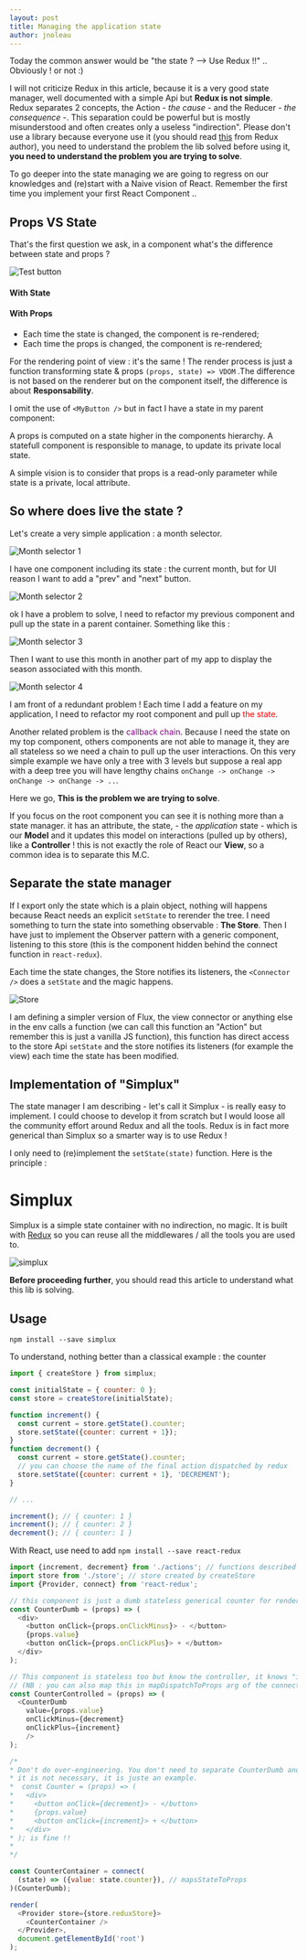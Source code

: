 ```yaml
---
layout: post
title: Managing the application state
author: jnoleau
---
```


Today the common answer would be "the state ? --> Use Redux !!" .. Obviously ! or not :)

I will not criticize Redux in this article, because it is a very good state manager, well documented with a simple Api but **Redux is not simple**. Redux separates 2 concepts, the Action - *the cause* - and the Reducer - *the consequence* -. This separation could be powerful but is mostly misunderstood and often creates only a useless "indirection". Please don't use a library because everyone use it (you should read [this](https://medium.com/@dan_abramov/you-might-not-need-redux-be46360cf367) from Redux author), you need to understand the problem the lib solved before using it, **you need to understand the problem you are trying to solve**.

To go deeper into the state managing we are going to regress on our knowledges and (re)start with a Naive vision of React. Remember the first time you implement your first React Component ..

## Props VS State

That's the first question we ask, in a component what's the difference between state and props ?

![Test button](/cocoweet/images/article/state_managing/button.gif)

#### With State

<script src="https://gist.github.com/jnoleau/f332c869ba5986127930f6d4c8176854.js"></script>

#### With Props

<script src="https://gist.github.com/jnoleau/0305b5431e0ea84dc3a385cc64cd8898.js"></script>

* Each time the state is changed, the component is re-rendered;
* Each time the props is changed, the component is re-rendered;

For the rendering point of view : it's the same ! The render process is just a function transforming state & props `(props, state) => VDOM` .The difference is not based on the renderer but on the component itself, the difference is about **Responsability**.

I omit the use of `<MyButton />` but in fact I have a state in my parent component:

<script src="https://gist.github.com/jnoleau/ecb838a4852eaaa8f04d7971eb576ccf.js"></script>

A props is computed on a state higher in the components hierarchy. A statefull component is responsible to manage, to update its private local state.

A simple vision is to consider that props is a read-only parameter while state is a private, local attribute.

## So where does live the state ?

Let's create a very simple application : a month selector.

![Month selector 1](/cocoweet/images/article/state_managing/ms_1.png)

I have one component including its state : the current month, but for UI reason I want to add a "prev" and "next" button.

![Month selector 2](/cocoweet/images/article/state_managing/ms_2.png)

ok I have a problem to solve, I need to refactor my previous component and pull up the state in a parent container. Something like this :

![Month selector 3](/cocoweet/images/article/state_managing/ms_3.png)

Then I want to use this month in another part of my app to display the season associated with this month.

![Month selector 4](/cocoweet/images/article/state_managing/ms_4.png)

I am front of a redundant problem ! Each time I add a feature on my application, I need to refactor my root component and pull up <span style="color:red;">the state</span>.

Another related problem is the <span style="color:purple;">callback chain</span>. Because I need the state on my top component, others components are not able to manage it, they are all stateless so we need a chain to pull up the user interactions. On this very simple example we have only a tree with 3 levels but suppose a real app with a deep tree you will have lengthy chains `onChange -> onChange -> onChange -> onChange -> ..`.

Here we go, **This is the problem we are trying to solve**.

If you focus on the root component you can see it is nothing more than a state manager. it has an attribute, the state, - the *application* state - which is our **Model** and it updates this model on interactions (pulled up by others), like a **Controller** ! this is not exactly the role of React our **View**, so a common idea is to separate this M.C.

## Separate the state manager

If I export only the state which is a plain object, nothing will happens because React needs an explicit `setState` to rerender the tree. I need something to turn the state into something observable : **The Store**. Then I have just to implement the Observer pattern with a generic component, listening to this store (this is the component hidden behind the connect function in `react-redux`).

Each time the state changes, the Store notifies its listeners, the `<Connector />` does a `setState` and the magic happens.

![Store](/cocoweet/images/article/state_managing/store.png)

I am defining a simpler version of Flux, the view connector or anything else in the env calls a function (we can call this function an "Action" but remember this is just a vanilla JS function), this function has direct access to the store Api `setState` and the store notifies its listeners (for example the view) each time the state has been modified.

## Implementation of "Simplux"

The state manager I am describing - let's call it Simplux - is really easy to implement. I could choose to develop it from scratch but I would loose all the community effort around Redux and all the tools. Redux is in fact more generical than Simplux so a smarter way is to use Redux !

I only need to (re)implement the `setState(state)` function. Here is the principle :

<script src="https://gist.github.com/jnoleau/f425d978f9dac67254dbc2d83577cfff.js"></script>


# Simplux

Simplux is a simple state container with no indirection, no magic. It is built with [Redux](https://github.com/reactjs/redux) so you can reuse all the middlewares / all the tools you are used to.

![simplux](https://cloud.githubusercontent.com/assets/1775047/22173939/225879b8-dfd1-11e6-8ffb-783020543590.png)

**Before proceeding further**, you should read this article to understand what this lib is solving.

## Usage

`npm install --save simplux`

To understand, nothing better than a classical example : the counter

```js
import { createStore } from simplux;

const initialState = { counter: 0 };
const store = createStore(initialState);

function increment() {
  const current = store.getState().counter;
  store.setState({counter: current + 1});
}
function decrement() {
  const current = store.getState().counter;
  // you can choose the name of the final action dispatched by redux
  store.setState({counter: current + 1}, 'DECREMENT');
}

// ...

increment(); // { counter: 1 }
increment(); // { counter: 2 }
decrement(); // { counter: 1 }
```

With React, use need to add `npm install --save react-redux`

```js
import {increment, decrement} from './actions'; // functions described above
import store from './store'; // store created by createStore
import {Provider, connect} from 'react-redux';

// this component is just a dumb stateless generical counter for rendering
const CounterDumb = (props) => (
  <div>
    <button onClick={props.onClickMinus}> - </button>
    {props.value}
    <button onClick={props.onClickPlus}> + </button>
  </div>
);

// This component is stateless too but know the controller, it knows "increment" & "decrement".
// (NB : you can also map this in mapDispatchToProps arg of the connect function)
const CounterControlled = (props) => (
  <CounterDumb
    value={props.value}
    onClickMinus={decrement}
    onClickPlus={increment}
    />
);

/*
* Don't do over-engineering. You don't need to separate CounterDumb and CounterControlled if
* it is not necessary, it is juste an example.
*  const Counter = (props) => (
*   <div>
*     <button onClick={decrement}> - </button>
*     {props.value}
*     <button onClick={increment}> + </button>
*   </div>
* ); is fine !!
*
*/

const CounterContainer = connect(
  (state) => ({value: state.counter}), // mapsStateToProps
)(CounterDumb);

render(
  <Provider store={store.reduxStore}>
    <CounterContainer />
  </Provider>,
  document.getElementById('root')
);
```
